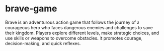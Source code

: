 # brave-game
Brave is an adventurous action game that follows the journey of a courageous hero who faces dangerous enemies and challenges to save their kingdom. Players explore different levels, make strategic choices, and use skills or weapons to overcome obstacles. It promotes courage, decision-making, and quick reflexes.
